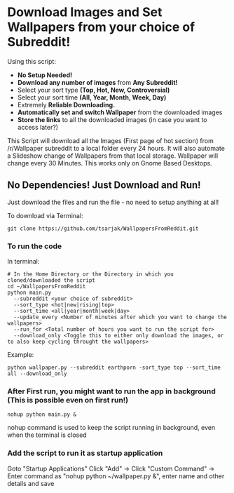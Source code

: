 # Download Images and Set Wallpapers from your choice of Subreddit!

Using this script:
* **No Setup Needed!**
* **Download any number of images** from **Any Subreddit!**
* Select your sort type **(Top, Hot, New, Controversial)**
* Select your sort time **(All, Year, Month, Week, Day)**
* Extremely **Reliable Downloading.**
* **Automatically set and switch Wallpaper** from the downloaded images
* **Store the links** to all the downloaded images (in case you want to access later?)

This Script will download all the Images (First page of hot section) from /r/Wallpaper subreddit to a local folder every 24 hours.
It will also automate a Slideshow change of Wallpapers from that local storage. Wallpaper will change every 30 Minutes.
This works only on Gnome Based Desktops.

## No Dependencies! Just Download and Run!
Just download the files and run the file - no need to setup anything at all!

To download via Terminal:
```shell
git clone https://github.com/tsarjak/WallpapersFromReddit.git
```


### To run the code

In terminal:
```shell
# In the Home Directory or the Directory in which you cloned/downloaded the script
cd ~/WallpapersFromReddit
python main.py 
  --subreddit <your choice of subreddit> 
  --sort_type <hot|new|rising|top> 
  --sort_time <all|year|month|week|day>
  --update_every <Number of minutes after which you want to change the wallpapers>
  --run_for <Total number of hours you want to run the script for>
  --download_only <Toggle this to either only download the images, or to also keep cycling throught the wallpapers>
```

Example: 
```shell
python wallpaper.py --subreddit earthporn -sort_type top --sort_time all --download_only
```


### After First run, you might want to run the app in background (This is possible even on first run!)

```shell
nohup python main.py &
```
nohup command is used to keep the script running in background, even when the terminal is closed

### Add the script to run it as startup application

Goto "Startup Applications"
Click "Add" -> Click "Custom Command" -> Enter command as "nohup python ~/wallpaper.py &", enter name and other details and save
